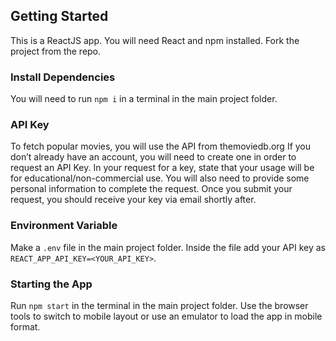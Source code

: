 
## Getting Started

This is a ReactJS app. You will need React and npm installed. Fork the project from the repo.

### Install Dependencies

You will need to run `npm i` in a terminal in the main project folder.

### API Key

To fetch popular movies, you will use the API from themoviedb.org
If you don’t already have an account, you will need to create one in order to request an API Key.
In your request for a key, state that your usage will be for educational/non-commercial use. You will also need to provide some personal information to complete the request. Once you submit your request, you should receive your key via email shortly after.

### Environment Variable

Make a `.env` file in the main project folder. Inside the file add your API key as
`REACT_APP_API_KEY=<YOUR_API_KEY>`.

### Starting the App

Run `npm start` in the terminal in the main project folder. Use the browser tools to switch to mobile layout or use an emulator to load the app in mobile format.






